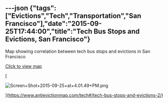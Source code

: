 ---json
{"tags":["Evictions","Tech","Transportation","San Francisco"],"date":"2015-09-25T17:44:00","title":"Tech Bus Stops and Evictions, San Francisco"}
---

Map showing correlation between tech bus stops and evictions in San Francisco

[Click to view map](http://www.antievictionmappingproject.net/techbusevictions.html)

[

![Screen+Shot+2015-09-25+at+4.01.49+PM.png](https://images.squarespace-cdn.com/content/v1/52b7d7a6e4b0b3e376ac8ea2/1514054673797-777S7VXB5EWT3C79SDHV/ke17ZwdGBToddI8pDm48kBiPYk1heaOS5K167lP1s_JZw-zPPgdn4jUwVcJE1ZvWQUxwkmyExglNqGp0IvTJZamWLI2zvYWH8K3-s_4yszcp2ryTI0HqTOaaUohrI8PIgEqi0rdJo7ljdsIg6Vu_8x2YTxTnuGLXF3uRHfoot_g/Screen%2BShot%2B2015-09-25%2Bat%2B4.01.49%2BPM.png)

](https://www.antievictionmap.com/tech#/tech-bus-stops-and-evictions-2/)